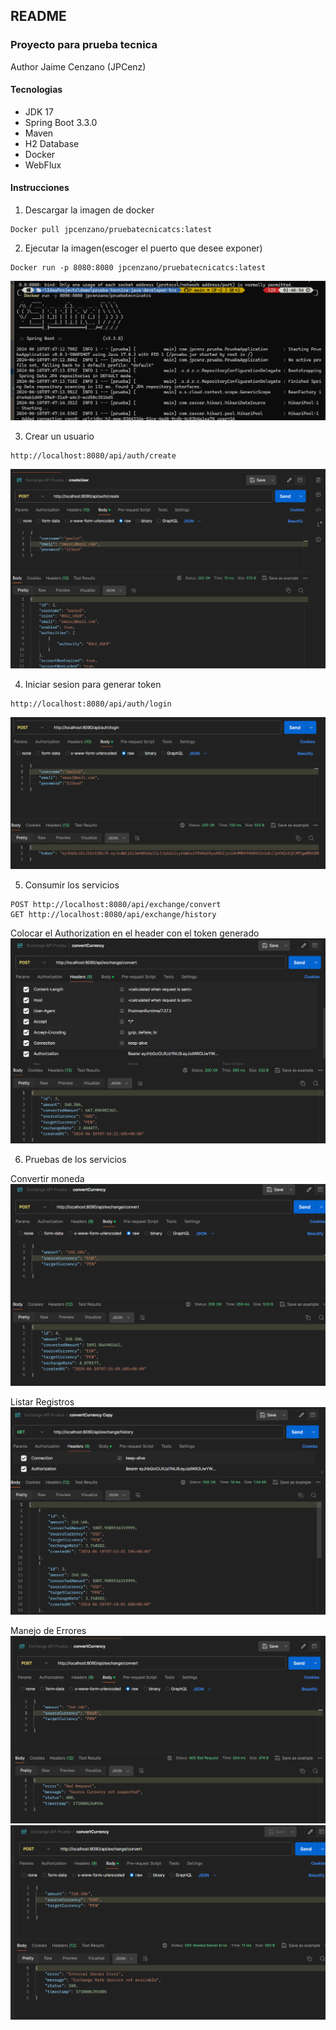 ## README
### Proyecto para prueba tecnica
Author Jaime Cenzano (JPCenz)
#### Tecnologias
- JDK 17
- Spring Boot 3.3.0
- Maven 
- H2 Database
- Docker
- WebFlux

#### Instrucciones
1. Descargar la imagen de docker
```shell 
Docker pull jpcenzano/pruebatecnicatcs:latest
```
2. Ejecutar la imagen(escoger el puerto que desee exponer)
```shell
Docker run -p 8080:8080 jpcenzano/pruebatecnicatcs:latest
```
![img_1.png](img_1.png)

3. Crear un usuario
```shell
http://localhost:8080/api/auth/create
```

![img.png](img.png)

4. Iniciar sesion para generar token
```shell
http://localhost:8080/api/auth/login
```
![img_2.png](img_2.png)

5. Consumir los servicios
```shell
POST http://localhost:8080/api/exchange/convert
GET http://localhost:8080/api/exchange/history
```
Colocar el Authorization en el header con el token generado
![img_3.png](img_3.png)

6. Pruebas de los servicios

Convertir moneda
![img_4.png](img_4.png)

Listar Registros
![img_5.png](img_5.png)

Manejo de Errores
![img_6.png](img_6.png)
![img_7.png](img_7.png)
